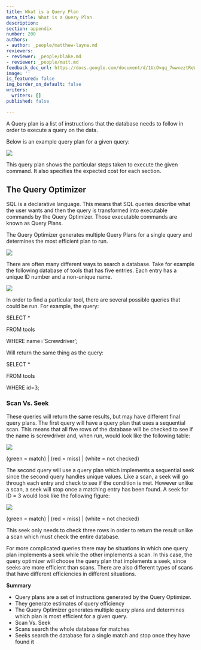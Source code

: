 ```yaml
---
title: What is a Query Plan
meta_title: What is a Query Plan
description:
section: appendix
number: 200
authors:
- author: _people/matthew-layne.md
reviewers:
- reviewer: _people/blake.md
- reviewer: _people/matt.md
feedback_doc_url: https://docs.google.com/document/d/1UcOvqq_7wwxeztReW9WIBY8cJpvCapQtqYfe54JzDmc/edit?usp=sharing
image: ''
is_featured: false
img_border_on_default: false
writers:
  writers: []
published: false

---
```

A Query plan is a list of instructions that the database needs to follow in order to execute a query on the data.

Below is an example query plan for a given query:

![](https://assets.website-files.com/5c197923e5851742d9bc835d/5ce86292f2b08ae70d5731de_qRM2X36gw8ihj_kBHkkfS4DhNkJPztGjxX3j8QtBU4-6ifm7S0iGQB4EcmyCXQYKZfqW7jthCtcxGAc3zcDw9sCb5eOY0muSdQUkRGCa8xFFwlikfTR1gwto4y2J5aeeRWh69SYC.png)

This query plan shows the particular steps taken to execute the given command. It also specifies the expected cost for each section.

## **The Query Optimizer**

SQL is a declarative language. This means that SQL queries describe what the user wants and then the query is transformed into executable commands by the Query Optimizer. Those executable commands are known as Query Plans.

The Query Optimizer generates multiple Query Plans for a single query and determines the most efficient plan to run.

![](https://assets.website-files.com/5c197923e5851742d9bc835d/5ce8629333443b8418b58813_kQIAUxFdhTnk_C6dYPVmlSsOMIsgHgxxNyxoEMvSKgvchrl5N2lTxEJMai-do1xO_n4fMCm1-2TaLiPSXbLZc61yPzKHE3Mrbvsbv7eOj0L_f8tPmT96JVhUvk84KhozeFJlOYbl.png)

There are often many different ways to search a database. Take for example the following database of tools that has five entries. Each entry has a unique ID number and a non-unique name.

![](https://assets.website-files.com/5c197923e5851742d9bc835d/5ce8629389a7490df53ae4f2_4VcXl-sdbEJANl7vXNv5OtYKhl6f39pnj2COd6ObKMvr2sDvpHbweVgZnkIawpBqyNXH_VBt3AgaKETu95vIiy_j-vkdD_JmMmpTWiopjlE8oAapqQ5y6TfP1U_oNKqrLJ9CvoPz.png)

In order to find a particular tool, there are several possible queries that could be run. For example, the query:

SELECT * 

FROM tools

WHERE name=‘Screwdriver’;

Will return the same thing as the query:

SELECT *

FROM tools

WHERE id=3;

### **Scan Vs. Seek**

These queries will return the same results, but may have different final query plans. The first query will have a query plan that uses a sequential scan. This means that all five rows of the database will be checked to see if the name is screwdriver and, when run, would look like the following table:

![](https://assets.website-files.com/5c197923e5851742d9bc835d/5ce8629366d5e118330fd823_IqN_hPbLNGKtEKB-4Q7DtM_jZo7jK3Z35NhIxd2GR0CDMuaZy27b5Z13Xf2ub4aqf81PaHWEAHvCDtN_CKcuPVXtDf8ivBb7qMoER8TIBqexHbnKP3trhW04edquKGL_wQI7jvsM.png)

(green = match) | (red = miss) | (white = not checked)

The second query will use a query plan which implements a sequential seek since the second query handles unique values. Like a scan, a seek will go through each entry and check to see if the condition is met. However unlike a scan, a seek will stop once a matching entry has been found. A seek for ID = 3 would look like the following figure:

![](https://assets.website-files.com/5c197923e5851742d9bc835d/5ce8629366d5e150f90fd824_DE_jxE2rNZDs5bP0oBWG8rIsCDFGEVWLmqES23ECGeKyLJlNfRcUoNBhcsGOERNvmdv57-hz9k-reD_3YwU_LeyfNI0u3h6wt5ZLh8ySPHTQPvTeE-oTakUaMdUvJyi7hNEjUZ6O.png)

(green = match) | (red = miss) | (white = not checked)

This seek only needs to check three rows in order to return the result unlike a scan which must check the entire database.

For more complicated queries there may be situations in which one query plan implements a seek while the other implements a scan. In this case, the query optimizer will choose the query plan that implements a seek, since seeks are more efficient than scans. There are also different types of scans that have different efficiencies in different situations.

**Summary**

* Query plans are a set of instructions generated by the Query Optimizer.
* They generate estimates of query efficiency
* The Query Optimizer generates multiple query plans and determines which plan is most efficient for a given query.
* Scan Vs. Seek
* Scans search the whole database for matches
* Seeks search the database for a single match and stop once they have found it
